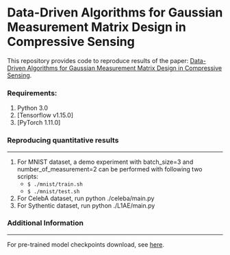 # Data-Driven Algorithms for Gaussian Measurement Matrix Design in Compressive Sensing

This repository provides code to reproduce results of the paper: [Data-Driven Algorithms for Gaussian Measurement Matrix Design in Compressive Sensing](https://ieeexplore.ieee.org/document/9747617).


### Requirements: 
1. Python 3.0
2. [Tensorflow v1.15.0]
3. [PyTorch 1.11.0]


### Reproducing quantitative results
---

1. For MNIST dataset, a demo experiment with batch_size=3 and number_of_measurement=2 can be performed with following two scripts: 
     - ```$ ./mnist/train.sh```
     - ```$ ./mnist/test.sh``` 
2. For CelebA dataset, run python ./celeba/main.py
3. For Sythentic dataset, run python ./L1AE/main.py


### Additional Information
---
For pre-trained model checkpoints download, see [here](https://to_be_update).


